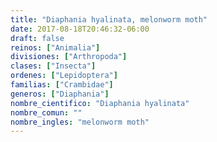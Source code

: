 ```yaml
---
title: "Diaphania hyalinata, melonworm moth"
date: 2017-08-18T20:46:32-06:00
draft: false
reinos: ["Animalia"]
divisiones: ["Arthropoda"]
clases: ["Insecta"]
ordenes: ["Lepidoptera"]
familias: ["Crambidae"]
generos: ["Diaphania"]
nombre_cientifico: "Diaphania hyalinata"
nombre_comun: ""
nombre_ingles: "melonworm moth"
---
```

